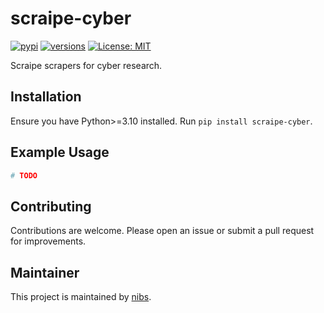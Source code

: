 # scraipe-cyber
[![pypi](https://img.shields.io/pypi/v/scraipe-cyber.svg)](https://pypi.python.org/pypi/scraipe-cyber)
[![versions](https://img.shields.io/pypi/pyversions/scraipe-cyber.svg)](https://github.com/SnpM/scraipe-cyber)
[![License: MIT](https://img.shields.io/badge/License-MIT-yellow.svg)](https://github.com/SnpM/scraipe-cyber/blob/main/LICENSE)

Scraipe scrapers for cyber research.

## Installation

Ensure you have Python>=3.10 installed. Run `pip install scraipe-cyber`.

## Example Usage

```python
# TODO
```
   
## Contributing

Contributions are welcome. Please open an issue or submit a pull request for improvements.

## Maintainer

This project is maintained by [nibs](https://github.com/SnpM).